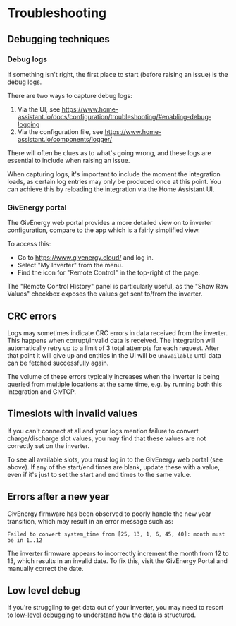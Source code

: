 # Troubleshooting

## Debugging techniques

### Debug logs

If something isn't right, the first place to start (before raising an issue) is the debug logs.

There are two ways to capture debug logs:

1. Via the UI, see https://www.home-assistant.io/docs/configuration/troubleshooting/#enabling-debug-logging
2. Via the configuration file, see https://www.home-assistant.io/components/logger/

There will often be clues as to what's going wrong, and these logs are essential to include when raising an issue.

When capturing logs, it's important to include the moment the integration loads, as certain log entries may only be produced once at this point. You can achieve this by reloading the integration via the Home Assistant UI.

### GivEnergy portal

The GivEnergy web portal provides a more detailed view on to inverter configuration, compare to the app which is a fairly simplified view.

To access this:

- Go to https://www.givenergy.cloud/ and log in.
- Select "My Inverter" from the menu.
- Find the icon for "Remote Control" in the top-right of the page.

The "Remote Control History" panel is particularly useful, as the "Show Raw Values" checkbox exposes the values get sent to/from the inverter.

## CRC errors

Logs may sometimes indicate CRC errors in data received from the inverter. This happens when corrupt/invalid data is received. The integration will automatically retry up to a limit of 3 total attempts for each request. After that point it will give up and entities in the UI will be `unavailable` until data can be fetched successfully again.

The volume of these errors typically increases when the inverter is being queried from multiple locations at the same time, e.g. by running both this integration and GivTCP.

## Timeslots with invalid values

If you can't connect at all and your logs mention failure to convert charge/discharge slot values, you may find that these values are not correctly set on the inverter.

To see all available slots, you must log in to the GivEnergy web portal (see above). If any of the start/end times are blank, update these with a value, even if it's just to set the start and end times to the same value.

## Errors after a new year

GivEnergy firmware has been observed to poorly handle the new year transition, which may result in an error message such as:

```log
Failed to convert system_time from [25, 13, 1, 6, 45, 40]: month must be in 1..12
```

The inverter firmware appears to incorrectly increment the month from 12 to 13, which results in an invalid date. To fix this, visit the GivEnergy Portal and manually correct the date.

## Low level debug

If you're struggling to get data out of your inverter, you may need to resort to [low-level debugging](debug.md) to understand how the data is structured.
